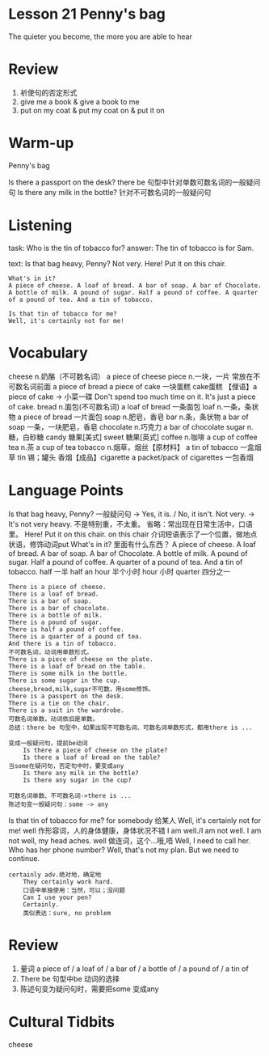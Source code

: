 # Lesson 21 Penny's bag

The quieter you become, the more you are able to hear

# Review

1. 祈使句的否定形式
2. give me a book & give a book to me
3. put on my coat & put my coat on & put it on

# Warm-up

Penny's bag

Is there a passport on the desk?
there be 句型中针对单数可数名词的一般疑问句
Is there any milk in the bottle?
针对不可数名词的一般疑问句

# Listening

task:
    Who is the tin of tobacco for?
answer:
    The tin of tobacco is for Sam.

text:
    Is that bag heavy, Penny?
    Not very.
    Here! Put it on this chair.

    What's in it?
    A piece of cheese. A loaf of bread. A bar of soap. A bar of Chocolate. A bottle of milk. A pound of sugar. Half a pound of coffee. A quarter of a pound of tea. And a tin of tobacco.

    Is that tin of tobacco for me?
    Well, it's certainly not for me!

# Vocabulary

cheese n.奶酪（不可数名词）
    a piece of cheese
    piece n.一块，一片  常放在不可数名词前面
    a piece of bread
    a piece of cake 一块蛋糕 cake蛋糕
    【俚语】a piece of cake -> 小菜一碟
    Don't spend too much time on it. It's just a piece of cake.
bread n.面包(不可数名词)
    a loaf of bread 一条面包
    loaf n.一条，条状物
    a piece of bread 一片面包
soap n.肥皂，香皂
    bar n.条，条状物
    a bar of soap 一条，一块肥皂，香皂
chocolate n.巧克力
    a bar of chocolate
sugar n.糖，白砂糖
    candy 糖果[美式]
    sweet 糖果[英式]
coffee n.咖啡
    a cup of coffee
tea n.茶
    a cup of tea
tobacco n.烟草，烟丝【原材料】
    a tin of tobacco 一盒烟草
    tin 锡；罐头
    香烟【成品】cigarette
    a packet/pack of cigarettes 一包香烟

# Language Points

Is that bag heavy, Penny?
    一般疑问句 -> Yes, it is. / No, it isn't.
Not very.
    -> It's not very heavy. 不是特别重，不太重。
    省略：常出现在日常生活中，口语里。
Here! Put it on this chair.
    on this chair 介词短语表示了一个位置，做地点状语，修饰动词put
What's in it?
    里面有什么东西？
A piece of cheese. A loaf of bread. A bar of soap. A bar of Chocolate. A bottle of milk. A pound of sugar. Half a pound of coffee. A quarter of a pound of tea. And a tin of tobacco.
    half 一半
    half an hour 半个小时
    hour 小时
    quarter 四分之一

    There is a piece of cheese.
    There is a loaf of bread.
    There is a bar of soap.
    There is a bar of chocolate.
    There is a bottle of milk.
    There is a pound of sugar.
    There is half a pound of coffee.
    There is a quarter of a pound of tea.
    And there is a tin of tobacco.
    不可数名词，动词用单数形式。
    There is a piece of cheese on the plate.
    There is a loaf of bread on the table.
    There is some milk in the bottle.
    There is some sugar in the cup.
    cheese,bread,milk,sugar不可数，用some修饰。
    There is a passport on the desk.
    There is a tie on the chair.
    There is a suit in the wardrobe.
    可数名词单数，动词依旧是单数。
    总结：there be 句型中，如果出现不可数名词、可数名词单数形式，都用there is ...

    变成一般疑问句，提前be动词
        Is there a piece of cheese on the plate?
        Is there a loaf of bread on the table?
    当some在疑问句，否定句中时，要变成any
        Is there any milk in the bottle?
        Is there any sugar in the cup?

    可数名词单数、不可数名词->there is ...
    陈述句变一般疑问句：some -> any
Is that tin of tobacco for me?
    for somebody 给某人
Well, it's certainly not for me!
    well 作形容词，人的身体健康，身体状况不错
        I am well./I am not well.
        I am not well, my head aches.
    well 做连词，这个...哦,唔
        Well, I need to call her. Who has her phone number?
        Well, that's not my plan. But we need to continue.
    
    certainly adv.绝对地，确定地
        They certainly work hard.
        口语中单独使用：当然，可以；没问题
        Can I use your pen?
        Certainly.
        类似表达：sure, no problem

# Review 

1. 量词
    a piece of / a loaf of / a bar of / a bottle of / a pound of / a tin of
2. There be 句型中be 动词的选择
3. 陈述句变为疑问句时，需要把some 变成any

# Cultural Tidbits

cheese